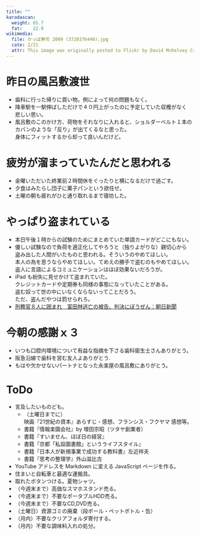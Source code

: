 ```yaml
---
title: ""
karadascan:
  weight: 65.7
  fat:    22.9
wikimedia:
  file: かっぱ寿司 2009 (3720376440).jpg
  cate: 2/21
  attr: This image was originally posted to Flickr by David McKelvey Creative Commons Attribution 2.0 Generic license.
---
```


# 昨日の風呂敷渡世

* 歯科に行った帰りに買い物。例によって何の問題もなく。
* 降車駅を一駅伸ばしただけで４０円上がったのに予定していた収穫がなく  
  悲しい思い。
* 風呂敷のこのかけ方、荷物をそれなりに入れると、ショルダーベルト１本の  
  カバンのような「反り」が出てくるなと思った。  
  身体にフィットするから却って良いんだけど。


# 疲労が溜まっていたんだと思われる

* 金曜いただいた終業前２時間休をぐったりと横になるだけで過ごす。
* 夕食はみたらし団子に菓子パンという欲任せ。
* 土曜の朝も疲れがひと通り取れるまで寝坊した。


# やっぱり盗まれている

* 本日午後１時からの試験のためにまとめていた単語カードがどこにもない。
* 優しい試験なので負荷を適正化してやろうと（独りよがりな）親切心から  
  盗み出した人間がいたものと思われる。そういうのやめてほしい。  
  本人の為を思うならやめてほしい。てめえの勝手で盗むのもやめてほしい。  
  盗人に言語によるコミュニケーションはほぼ効果ないだろうが。
* iPad も紛失に見せかけて盗まれていた。  
  クレジットカードや定期券も同様の事態になっていたことがある。  
  盗む奴って世の中にいなくならないってことだろう。  
  ただ、盗んだやつは罰せられろ。
* [刑務官８人に囲まれ　富田林逃亡の被告、判決にぼうぜん：朝日新聞](https://digital.asahi.com/articles/ASN736281N73PPTB00Y.html?iref=pc_ss_date)


# 今朝の感謝ｘ３

* いつも口腔内環境について有益な指摘を下さる歯科衛生士さんありがとう。
* 阪急沿線で歯科を営む友人よありがとう.
* もはや欠かせないパートナとなった永楽屋の風呂敷にありがとう。


# ToDo

* 言及したいものども。
  * （土曜日までに）  
    映画『21世紀の資本』あらすじ・感想、フランシス・フクヤマ 感想等。
  * 書籍『情報楽園会社』by 増田宗昭（ツタヤ創業者）
  * 書籍『すいません、ほぼ日の経営』
  * 書籍『京都「私設圖書館」というライフスタイル』
  * 書籍『日本人が新規事業で成功する教科書』左近祥夫
  * 書籍『思考の整理学』外山滋比古
* YouTube アドレスを Markdown に変える JavaScript ページを作る。
* 住まいと自転車と最適な運搬具。
* 取れたボタンつける。夏物シャツ。
* （今週末まで）高価なスマホスタンド売る。
* （今週末まで）不要なポータブルHDD売る。
* （今週末まで）不要なCD,DVD売る。
* （土曜日）資源ゴミの廃棄（段ボール・ペットボトル・缶）
* （月内）不要なクリアフォルダ寄付する。
* （月内）不要な調味料入れの処分。

